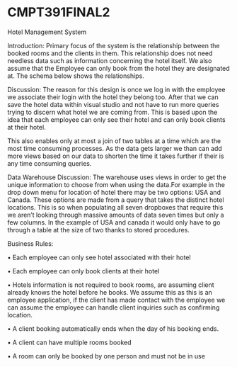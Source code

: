 # CMPT391FINAL2
Hotel Management System

Introduction: Primary focus of the system is the relationship between the booked rooms and the clients in them.
This relationship does not need needless data such as information concerning the hotel itself. We also assume 
that the Employee can only book from the hotel they are designated at. The schema below shows the relationships.

Discussion: The reason for this design is once we log in with the employee we associate their login with the hotel
they belong too. After that we can save the hotel data within visual studio and not have to run more queries trying
to discern what hotel we are coming from. This is based upon the idea that each employee can only see their hotel 
and can only book clients at their hotel.

This also enables only at most a join of two tables at a time which are the most time consuming processes. As
the data gets larger we than can add more views based on our data to shorten the time it takes further if their
is any time consuming queries. 

Data Warehouse Discussion: The warehouse uses views in order to get the unique information to choose 
from when using the data.For example in the drop down menu for location of hotel there may be two options: USA 
and Canada. These options are made from a query that takes the distinct hotel locations. This is so when populating
all seven dropboxes that require this we aren’t looking through massive amounts of data seven times but only a 
few columns. In the example of USA and canada it would only have to go through a table at the size of two thanks 
to stored procedures. 

Business Rules:

•	Each employee can only see hotel associated with their hotel

•	Each employee can only book clients at their hotel

•	Hotels information is not required to book rooms, are assuming client already knows the hotel before he books. We assume this as this is an employee application, if the client has made contact with the employee we can assume the employee can handle client inquiries such as confirming location. 

•	A client booking automatically ends when the day of his booking ends.

•	A client can have multiple rooms booked

•	A room can only be booked by one person and must not be in use


